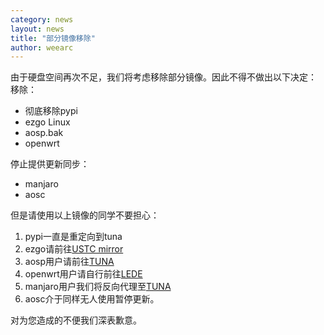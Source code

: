 ```yaml
---
category: news
layout: news
title: "部分镜像移除"
author: weearc
---
```

由于硬盘空间再次不足，我们将考虑移除部分镜像。因此不得不做出以下决定：
移除：

- 彻底移除pypi
- ezgo Linux
- aosp.bak
- openwrt

停止提供更新同步：

- manjaro
- aosc

但是请使用以上镜像的同学不要担心：
1. pypi一直是重定向到tuna
2. ezgo请前往[USTC mirror](http://mirrors.ustc.edu.cn)
3. aosp用户请前往[TUNA](http://mirrors.tuna.tsinghua.edu.cn)
4. openwrt用户请自行前往[LEDE](http://lede.org)
5. manjaro用户我们将反向代理至[TUNA](http://mirrors.tuna.tsinghua.edu.cn)
6. aosc介于同样无人使用暂停更新。

对为您造成的不便我们深表歉意。
